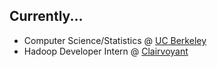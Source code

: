 ## Currently...

* Computer Science/Statistics @ [UC Berkeley](https://docs.google.com/spreadsheets/d/1aT0f_xqzh1HXhMu65EGeYEt9rE2Hxaef7DA-nlcUskc/edit#gid=167866782)
* Hadoop Developer Intern @ [Clairvoyant](site.clairvoyantsoft.com)
